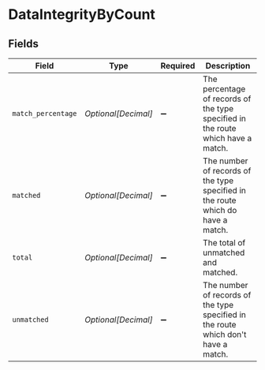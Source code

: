 # DataIntegrityByCount


## Fields

| Field                                                                              | Type                                                                               | Required                                                                           | Description                                                                        |
| ---------------------------------------------------------------------------------- | ---------------------------------------------------------------------------------- | ---------------------------------------------------------------------------------- | ---------------------------------------------------------------------------------- |
| `match_percentage`                                                                 | *Optional[Decimal]*                                                                | :heavy_minus_sign:                                                                 | The percentage of records of the type specified in the route which have a match.   |
| `matched`                                                                          | *Optional[Decimal]*                                                                | :heavy_minus_sign:                                                                 | The number of records of the type specified in the route which do have a match.    |
| `total`                                                                            | *Optional[Decimal]*                                                                | :heavy_minus_sign:                                                                 | The total of unmatched and matched.                                                |
| `unmatched`                                                                        | *Optional[Decimal]*                                                                | :heavy_minus_sign:                                                                 | The number of records of the type specified in the route which don't have a match. |